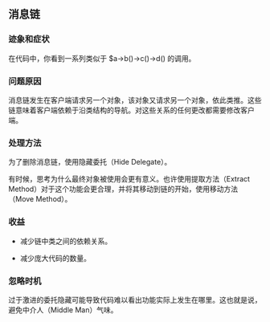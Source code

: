 ## 消息链
### 迹象和症状

在代码中，你看到一系列类似于 $a->b()->c()->d() 的调用。

### 问题原因

消息链发生在客户端请求另一个对象，该对象又请求另一个对象，依此类推。这些链意味着客户端依赖于沿类结构的导航。对这些关系的任何更改都需要修改客户端。

### 处理方法

为了删除消息链，使用隐藏委托（Hide Delegate）。

有时候，思考为什么最终对象被使用会更有意义。也许使用提取方法（Extract Method）对于这个功能会更合理，并将其移动到链的开始，使用移动方法（Move Method）。

### 收益

- 减少链中类之间的依赖关系。

- 减少庞大代码的数量。

### 忽略时机

过于激进的委托隐藏可能导致代码难以看出功能实际上发生在哪里。这也就是说，避免中介人（Middle Man）气味。